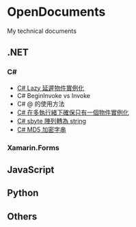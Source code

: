 # OpenDocuments
My technical documents

## .NET
### C#
- [C# Lazy 延遲物件實例化](https://github.com/BingFengHung/OpenDocuments/blob/main/C%23/C%23%20Lazy%20%E5%BB%B6%E9%81%B2%E7%89%A9%E4%BB%B6%E5%AF%A6%E4%BE%8B%E5%8C%96/C%23%20Lazy%20%E5%BB%B6%E9%81%B2%E7%89%A9%E4%BB%B6%E5%AF%A6%E4%BE%8B%E5%8C%96.md)
- C# BeginInvoke vs Invoke
- C# @ 的使用方法
- [C# 在多執行緒下確保只有一個物件實例化](...)
- [C# sbyte 陣列轉為 string](https://github.com/BingFengHung/OpenDocuments/blob/main/C%23/C%23%20sbyte%20%E9%99%A3%E5%88%97%E8%BD%89%E7%82%BA%20string/C%23%20sbyte%20%E9%99%A3%E5%88%97%E8%BD%89%E7%82%BA%20string.md)
- [C# MD5 加密字串](https://github.com/BingFengHung/OpenDocuments/blob/main/C%23/C%23%20MD5%20%E5%8A%A0%E5%AF%86%E5%AD%97%E4%B8%B2/C%23%20MD5%20%E5%8A%A0%E5%AF%86%E5%AD%97%E4%B8%B2.md)

### Xamarin.Forms

## JavaScript

## Python

## Others

